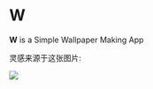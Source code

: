 W
=


**W** is a Simple Wallpaper Making App

灵感来源于这张图片:

![](https://dl.dropboxusercontent.com/u/85873187/mdi/mdi-w2014-10-28184937.jpg)
